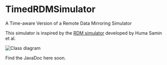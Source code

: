 # TimedRDMSimulator
A Time-aware Version of a Remote Data Mirroring Simulator

This simulator is inspired by the [RDM simulator](https://www.hpi.uni-potsdam.de/giese/public/selfadapt/exemplars/rdmsim/) developed by Huma Samin et al. 

![Class diagram](https://github.com/sebastiangoetz/TimedRDMSimulator/blob/main/doc/images/classes.png)

Find the JavaDoc here soon.
